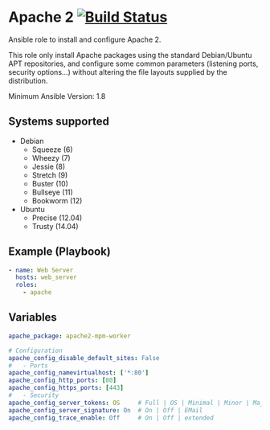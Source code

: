 # Apache 2 [![Build Status](https://travis-ci.org/osiell/ansible-apache.png)](https://travis-ci.org/osiell/ansible-apache)

Ansible role to install and configure Apache 2.

This role only install Apache packages using the standard Debian/Ubuntu APT
repositories, and configure some common parameters (listening ports, security
options...) without altering the file layouts supplied by the distribution.

Minimum Ansible Version: 1.8

## Systems supported

* Debian
    - Squeeze   (6)
    - Wheezy    (7)
    - Jessie    (8)
    - Stretch   (9)
    - Buster    (10)
    - Bullseye  (11)
    - Bookworm  (12)
* Ubuntu
    - Precise   (12.04)
    - Trusty    (14.04)

## Example (Playbook)

```yaml
- name: Web Server
  hosts: web_server
  roles:
    - apache
```

## Variables

```yaml
apache_package: apache2-mpm-worker

# Configuration
apache_config_disable_default_sites: False
#   - Ports
apache_config_namevirtualhost: ['*:80']
apache_config_http_ports: [80]
apache_config_https_ports: [443]
#   - Security
apache_config_server_tokens: OS     # Full | OS | Minimal | Minor | Major | Prod
apache_config_server_signature: On  # On | Off | EMail
apache_config_trace_enable: Off     # On | Off | extended
```
